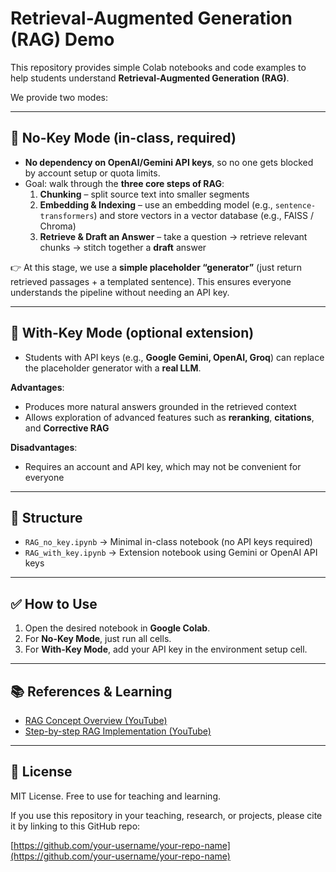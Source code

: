 # Retrieval-Augmented Generation (RAG) Demo

This repository provides simple Colab notebooks and code examples to help students understand **Retrieval-Augmented Generation (RAG)**.  

We provide two modes:  

---

## 🚀 No-Key Mode (in-class, required)

- **No dependency on OpenAI/Gemini API keys**, so no one gets blocked by account setup or quota limits.  
- Goal: walk through the **three core steps of RAG**:
  1. **Chunking** – split source text into smaller segments  
  2. **Embedding & Indexing** – use an embedding model (e.g., `sentence-transformers`) and store vectors in a vector database (e.g., FAISS / Chroma)  
  3. **Retrieve & Draft an Answer** – take a question → retrieve relevant chunks → stitch together a **draft** answer  

👉 At this stage, we use a **simple placeholder “generator”** (just return retrieved passages + a templated sentence). This ensures everyone understands the pipeline without needing an API key.  

---

## 🔑 With-Key Mode (optional extension)

- Students with API keys (e.g., **Google Gemini, OpenAI, Groq**) can replace the placeholder generator with a **real LLM**.  

**Advantages**:
- Produces more natural answers grounded in the retrieved context  
- Allows exploration of advanced features such as **reranking**, **citations**, and **Corrective RAG**  

**Disadvantages**:
- Requires an account and API key, which may not be convenient for everyone  

---

## 📂 Structure

- `RAG_no_key.ipynb` → Minimal in-class notebook (no API keys required)  
- `RAG_with_key.ipynb` → Extension notebook using Gemini or OpenAI API keys  

---

## ✅ How to Use

1. Open the desired notebook in **Google Colab**.  
2. For **No-Key Mode**, just run all cells.  
3. For **With-Key Mode**, add your API key in the environment setup cell.  

---

## 📚 References & Learning

- [RAG Concept Overview (YouTube)](https://www.youtube.com/watch?v=qN_2fnOPY-M)  
- [Step-by-step RAG Implementation (YouTube)](https://www.youtube.com/watch?v=Fm2ZzS5CTP8)  

---

## 📝 License

MIT License. Free to use for teaching and learning. 


If you use this repository in your teaching, research, or projects, please cite it by linking to this GitHub repo:

[https://github.com/your-username/your-repo-name](https://github.com/your-username/your-repo-name)




